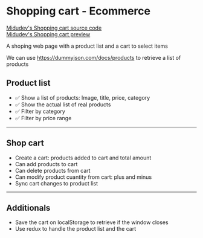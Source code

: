 # Shopping cart - Ecommerce

[Midudev's Shopping cart source code](https://github.com/midudev/aprendiendo-react/tree/master/projects/06-shopping-cart)
<br>
[Midudev's Shopping cart preview](https://midu-react-06.surge.sh/)

A shoping web page with a product list and a cart to select items

We can use https://dummyjson.com/docs/products to retrieve a list of products

## Product list

- ✅ Show a list of products: Image, title, price, category
- ✅ Show the actual list of real products
- ✅ Filter by category
- ✅ Filter by price range

---

## Shop cart

- Create a cart: products added to cart and total amount
- Can add products to cart
- Can delete products from cart
- Can modify product cuantity from cart: plus and minus
- Sync cart changes to product list

---

## Additionals

- Save the cart on localStorage to retrieve if the window closes
- Use redux to handle the product list and the cart
